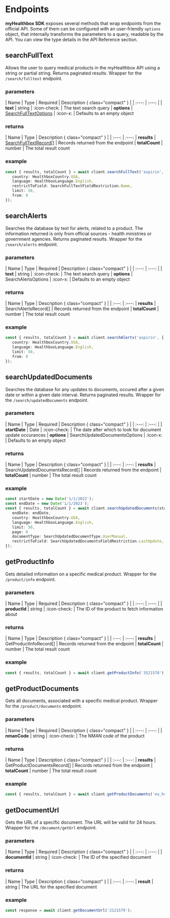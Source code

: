 # Endpoints

**myHealthbox SDK** exposes several methods that wrap endpoints from the official API. Some of them can be configured with an user-friendly `options` object, that internally transforms the parameters to a query, readable by the API. You can view the type details in the API Reference section. 

## searchFullText

Allows the user to query medical products in the myHealthbox API using a string or partial string. Returns paginated results. Wrapper for the `/search/fulltext` endpoint.

### parameters
| Name | Type | Required | Description { class="compact" }
| | :---: | :---: |
| **text** | string | :icon-check: | The text search query
| **options** | [SearchFullTextOptions](../sdk-reference/search-full-text-types/#searchfulltextoptions) | :icon-x: | Defaults to an empty object

### returns
| Name | Type | Description { class="compact" }
| | :---: | :---: 
| **results** | [SearchFullTextRecord[]](../sdk-reference/search-full-text-types/#searchfulltextrecord) | Records returned from the endpoint
| **totalCount** | number | The total result count

### example
```ts
const { results, totalCount } = await client.searchFullText('aspirin', {
   country: HealthboxCountry.USA,
   language: HealthboxLanguage.English,
   restrictToField: SearchFullTextFieldRestriction.Name,
   limit: 50,
   from: 0
});
```

## searchAlerts

Searches the database by text for alerts, related to a product. The information returned is only from official sources - health ministries or government agencies. Returns paginated results. Wrapper for the `/search/alerts` endpoint.

### parameters
| Name | Type | Required | Description { class="compact" }
| | :---: | :---: |
| **text** | string | :icon-check: | The text search query
| **options** | SearchAlertsOptions | :icon-x: | Defaults to an empty object

### returns
| Name | Type | Description { class="compact" }
| | :---: | :---: 
| **results** | SearchAlertsRecord[] | Records returned from the endpoint
| **totalCount** | number | The total result count

### example
```ts
const { results, totalCount } = await client.searchAlerts('aspirin', {
   country: HealthboxCountry.USA,
   language: HealthboxLanguage.English,
   limit: 50,
   from: 0
});
```

## searchUpdatedDocuments

Searches the database for any updates to documents, occured after a given date or within a given date interval. Returns paginated results. Wrapper for the `/search/updatedDocuments` endpoint.

### parameters
| Name | Type | Required | Description { class="compact" }
| | :---: | :---: |
| **startDate** | Date | :icon-check: | The date after which to look for document update occurances
| **options** | SearchUpdatedDocumentsOptions | :icon-x: | Defaults to an empty object

### returns
| Name | Type | Description { class="compact" }
| | :---: | :---: 
| **results** | SearchUpdatedDocumentsRecord[] | Records returned from the endpoint
| **totalCount** | number | The total result count

### example
```ts
const startDate = new Date('1/1/2022');
const endDate = new Date('1/1/2023');
const { results, totalCount } = await client.searchUpdatedDocuments(startDate, {
   endDate: endDate,
   country: HealthboxCountry.USA,
   language: HealthboxLanguage.English,
   limit: 50,
   page: 0
   documentType: SearchUpdatedDocumentType.UserManual,
   restrictToField: SearchUpdatedDocumentsFieldRestriction.LastUpdate,
});
```

## getProductInfo

Gets detailed information on a specific medical product. Wrapper for the `/product/info` endpoint.

### parameters
| Name | Type | Required | Description { class="compact" }
| | :---: | :---: |
| **productId** | string | :icon-check: | The ID of the product to fetch information about

### returns
| Name | Type | Description { class="compact" }
| | :---: | :---: 
| **results** | GetProductInfoRecord[] | Records returned from the endpoint
| **totalCount** | number | The total result count

### example
```ts
const { results, totalCount } = await client.getProductInfo('3521578');
```

## getProductDocuments

Gets all documents, associated with a specific medical product. Wrapper for the `/product/documents` endpoint.

### parameters
| Name | Type | Required | Description { class="compact" }
| | :---: | :---: |
| **nmanCode** | string | :icon-check: | The NMAN code of the product

### returns
| Name | Type | Description { class="compact" }
| | :---: | :---: 
| **results** | GetProductDocumentsRecord[] | Records returned from the endpoint
| **totalCount** | number | The total result count

### example
```ts
const { results, totalCount } = await client.getProductDocuments('eu_hum_EMEA_H_C_000471');
```

## getDocumentUrl

Gets the URL of a specific document. The URL will be valid for 24 hours. Wrapper for the `/document/getUrl` endpoint.

### parameters
| Name | Type | Required | Description { class="compact" }
| | :---: | :---: |
| **documentId** | string | :icon-check: | The ID of the specified document

### returns
| Name | Type | Description { class="compact" }
| | :---: | :---: 
| **result** | string | The URL for the specified document

### example
```ts
const response = await client.getDocumentUrl('2121579');
```